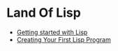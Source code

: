 # Land Of Lisp
- [Getting started with Lisp](ch01.md)
- [Creating Your First Lisp Program](ch02.md)
